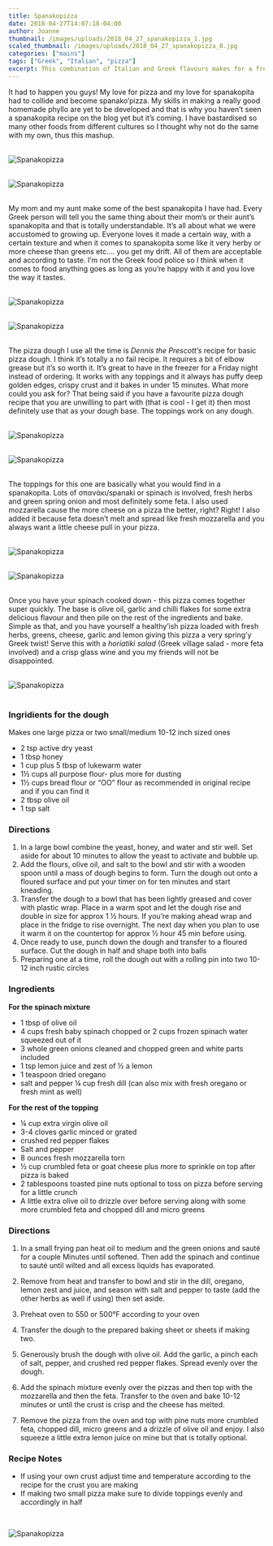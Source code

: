 ```yaml
---
title: Spanakopizza
date: 2018-04-27T14:07:18-04:00
author: Joanne
thumbnail: /images/uploads/2018_04_27_spanakopizza_1.jpg
scaled_thumbnail: /images/uploads/2018_04_27_spanakopizza_0.jpg
categories: ["mains"]
tags: ["Greek", "Italian", "pizza"]
excerpt: This combination of Italian and Greek flavours makes for a fresh delcious pizza
---
```


It had to happen you guys! My love for pizza and my love for spanakopita had to collide and become spanako’pizza. My skills in making a really good homemade phyllo are yet to be developed and that is why you haven’t seen a spanakopita recipe on the blog yet but it’s coming. I have bastardised so many other  foods from different cultures so I thought why not do the same with my own, thus this mashup.
</br>
</br>

![Spanakopizza](/images/uploads/2018_04_27_spanakopizza_2.jpg)
</br>
</br>

![Spanakopizza](/images/uploads/2018_04_27_spanakopizza_3.jpg)
</br>
</br>

My mom and my aunt make some of the best spanakopita I have had. Every Greek person will tell you the same thing about their mom’s or their aunt’s spanakopita and that is totally understandable. It’s all about what we were accustomed to growing up. Everyone loves it made a certain way, with a certain texture and when it comes to spanakopita some like it very herby or more cheese than greens etc.... you get my drift. All of them are acceptable and according to taste. I’m not the Greek food police so I think when it comes to food anything goes as long as you’re happy with it and you love the way it tastes.
</br>
</br>

![Spanakopizza](/images/uploads/2018_04_27_spanakopizza_4.jpg)
</br>
</br>

![Spanakopizza](/images/uploads/2018_04_27_spanakopizza_5.jpg)
</br>
</br>

The pizza dough I use all the time is _Dennis the Prescott’s_ recipe for basic pizza dough. I think it’s totally a no fail recipe. It requires a bit of elbow grease but it’s so worth it. It’s great to have in the freezer for a Friday night instead of ordering. It works with any toppings and it always has puffy deep golden edges, crispy crust and it bakes in under 15 minutes. What more could you ask for? That being said if you have a favourite pizza dough recipe that you are unwilling to part with (that is cool - I get it) then most definitely use that as your dough base. The toppings work on any dough.
</br>
</br>

![Spanakopizza](/images/uploads/2018_04_27_spanakopizza_6.jpg)
</br>
</br>

![Spanakopizza](/images/uploads/2018_04_27_spanakopizza_7.jpg)
</br>
</br>

The toppings for this one are basically what you would find in a spanakopita. Lots of σπανάκι/spanaki or spinach is involved, fresh herbs and green spring onion and most definitely some feta. I also used mozzarella cause the more cheese on a pizza the better, right? Right! I also added it because feta doesn’t melt and spread like fresh mozzarella and you always want a little cheese pull in your pizza. 
</br>
</br>

![Spanakopizza](/images/uploads/2018_04_27_spanakopizza_8.jpg)
</br>
</br>

![Spanakopizza](/images/uploads/2018_04_27_spanakopizza_9.jpg)
</br>
</br>

Once you have your spinach cooked down - this pizza comes together super quickly. The base is olive oil, garlic and chilli flakes for some extra delicious flavour and then pile on the rest of the ingredients and bake. Simple as that, and you have yourself a healthy’ish pizza loaded with fresh herbs, greens, cheese, garlic and lemon giving this pizza a very spring’y Greek twist! Serve this with a _horiatiki salad_ (Greek village salad - more feta involved) and a crisp glass wine and you my friends will not be disappointed.
</br>
</br>

![Spanakopizza](/images/uploads/2018_04_27_spanakopizza_10.jpg)
</br>
</br>

### Ingridients for the dough
Makes one large pizza or two small/medium 10-12 inch sized ones 

* 2 tsp active dry yeast
* 1 tbsp honey
* 1 cup plus 5 tbsp of lukewarm water
* 1½ cups all purpose flour- plus more for dusting
* 1½ cups bread flour or “OO” flour as recommended in original recipe and if you can find it
* 2 tbsp olive oil
* 1 tsp salt 

### Directions

1. In a large bowl combine the yeast, honey, and water and stir well. Set aside for about 10 minutes to allow the yeast to activate and bubble up.
1. Add the flours, olive oil, and salt to the bowl and stir with a wooden spoon until a mass of dough begins to form. Turn the dough out onto a floured surface and put your timer on for ten minutes and start kneading.
1. Transfer the dough to a bowl that has been lightly greased and cover with plastic wrap. Place in a warm spot and let the dough rise and double in size for approx 1 ½ hours. If you’re making ahead wrap and place in the fridge to rise overnight. The next day when you plan to use it warm it on the countertop for approx ½ hour 45 min before using.
1. Once ready to use, punch down the dough and transfer to a floured surface. Cut the dough in half and shape both into balls
1. Preparing one at a time, roll the dough out with a rolling pin into two 10-12 inch rustic circles

### Ingredients 

__For the spinach mixture__

* 1 tbsp of olive oil 
* 4 cups fresh baby spinach chopped or 2 cups frozen spinach water squeezed out of it 
* 3 whole green onions cleaned and chopped green and white parts included 
* 1 tsp lemon juice and zest of &frac12; a lemon
* 1 teaspoon dried oregano
* salt and pepper
&frac14; cup fresh dill (can also mix with fresh oregano or fresh mint as well) 

__For the rest of the topping__

* &frac14; cup extra virgin olive oil
* 3-4 cloves garlic minced or grated
* crushed red pepper flakes 
* Salt and pepper 
* 8 ounces fresh mozzarella torn
* &frac12; cup crumbled feta or goat cheese plus more to sprinkle on top after pizza is baked 
* 2 tablespoons toasted pine nuts optional to toss on pizza before serving for a little crunch 
* A little extra olive oil to drizzle over before serving along with some more crumbled feta and chopped dill and micro greens 
	
### Directions

1. In a small frying pan heat oil to medium and the green onions and sauté for a couple
Minutes until softened. Then add the spinach and continue to sauté until wilted and all excess liquids has evaporated. 

1. Remove from heat and transfer to bowl and stir in the dill, oregano, lemon zest and juice, and season with salt and pepper to taste (add the other herbs as well if using) then set aside. 

1. Preheat oven to 550 or 500°F according to your oven

1. Transfer the dough to the prepared baking sheet or sheets if making two. 

1. Generously brush the dough with olive oil. Add the garlic, a pinch each of salt, pepper, and crushed red pepper flakes. Spread evenly over the dough.  

1. Add the spinach mixture evenly over the pizzas and then top with the mozzarella and then the feta. Transfer to the oven and bake 10-12 minutes or until the crust is crisp and the cheese has melted. 

1. Remove the pizza from the oven and top with pine nuts more crumbled feta, chopped dill, micro greens and a drizzle of olive oil and enjoy. I also squeeze a little extra lemon juice on mine but that is totally optional. 

### Recipe Notes

* If using your own crust adjust time and temperature according to the recipe for the crust you are making
* If making two small pizza make sure to divide toppings evenly and accordingly in half 

</br>

![Spanakopizza](/images/uploads/2018_04_27_spanakopizza_11.jpg)
